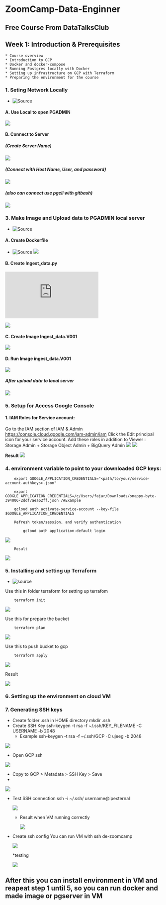 # ZoomCamp-Data-Enginner
## Free Course From DataTalksClub 
## Week 1: Introduction & Prerequisites
    * Course overview
    * Introduction to GCP
    * Docker and docker-compose
    * Running Postgres locally with Docker
    * Setting up infrastructure on GCP with Terraform
    * Preparing the environment for the course

### 1. Seting Network Locally 
* ![Source](https://github.com/Ujeeg/ZoomCamp-Data-Enginner/blob/main/Week_1_setup/Setting%20Network%20Manually.yml)

#### A. Use Local to open PGADMIN
![](https://github.com/Ujeeg/ZoomCamp-Data-Enginner/blob/77cd2bad0c70d8a2bcd59366274809c9602a27da/Picture/Setting%20up%20Connection/PG%20ADMIN%20Locally.png)

#### B. Connect to Server 
##### (Create Server Name)
![](https://github.com/Ujeeg/ZoomCamp-Data-Enginner/blob/77cd2bad0c70d8a2bcd59366274809c9602a27da/Picture/Setting%20up%20Connection/Connecting%20Server%201.png)
##### (Connect with Host Name, User, and password)
![](https://github.com/Ujeeg/ZoomCamp-Data-Enginner/blob/77cd2bad0c70d8a2bcd59366274809c9602a27da/Picture/Setting%20up%20Connection/connecting%20server%202.png)
##### (also can connect use pgcli with gitbash)
![](https://github.com/Ujeeg/ZoomCamp-Data-Enginner/blob/77cd2bad0c70d8a2bcd59366274809c9602a27da/Picture/Setting%20up%20Connection/connect%20with%20gitbash%20using%20pgcli.png)

### 3. Make Image and Upload data to PGADMIN local server

* ![Source](https://github.com/Ujeeg/ZoomCamp-Data-Enginner/blob/cc3b37ab51db7318bb120bc80eb7b1c22ca65a40/Week_1_setup/Make%20Image%20to%20Ingest%20data.yml)

#### A. Create Dockerfile
* ![Source](https://github.com/Ujeeg/ZoomCamp-Data-Enginner/blob/cc3b37ab51db7318bb120bc80eb7b1c22ca65a40/Week_1_setup/Dockerfile)
![](https://github.com/Ujeeg/ZoomCamp-Data-Enginner/blob/e0d128a7fea15be3255d421af0fa1f24a665a44e/Picture/Make%20imange%20to%20ingest_data%20to%20server/Make%20Docker%20file.png)
#### B. Create Ingest_data.py
![Source](https://github.com/Ujeeg/ZoomCamp-Data-Enginner/blob/cc3b37ab51db7318bb120bc80eb7b1c22ca65a40/Week_1_setup/ingest_data.py)

![](https://github.com/Ujeeg/ZoomCamp-Data-Enginner/blob/e0d128a7fea15be3255d421af0fa1f24a665a44e/Picture/Make%20imange%20to%20ingest_data%20to%20server/Make%20ingest_data.png)
#### C. Create Image Ingest_data.V001
![](https://github.com/Ujeeg/ZoomCamp-Data-Enginner/blob/e0d128a7fea15be3255d421af0fa1f24a665a44e/Picture/Make%20imange%20to%20ingest_data%20to%20server/make%20Image%20Ingest%20data.png)
#### D. Run Image ingest_data.V001
![](https://github.com/Ujeeg/ZoomCamp-Data-Enginner/blob/e0d128a7fea15be3255d421af0fa1f24a665a44e/Picture/Make%20imange%20to%20ingest_data%20to%20server/Run%20Image%20Ingest_data.png)
##### After upload data to local server
![](https://github.com/Ujeeg/ZoomCamp-Data-Enginner/blob/e0d128a7fea15be3255d421af0fa1f24a665a44e/Picture/Make%20imange%20to%20ingest_data%20to%20server/PGADMIN%20AFTER%20Ingest_data.png)
### 5. Setup for Access Google Console 
#### 1. IAM Roles for Service account:
Go to the IAM section of IAM & Admin https://console.cloud.google.com/iam-admin/iam
Click the Edit principal icon for your service account.
Add these roles in addition to Viewer : Storage Admin + Storage Object Admin + BigQuery Admin
        ![](https://github.com/Ujeeg/ZoomCamp-Data-Enginner/blob/29d38e2f0b478eaf3dce77d8e86b4b179fce691d/Picture/GCP/IM%20ADMIN%20SERVICE%20ACCOUNT%201.png) ![](https://github.com/Ujeeg/ZoomCamp-Data-Enginner/blob/29d38e2f0b478eaf3dce77d8e86b4b179fce691d/Picture/GCP/IM%20ADMIN%20SERVICE%20ACCOUNT%202.png) 
        
**Result**
![](https://github.com/Ujeeg/ZoomCamp-Data-Enginner/blob/29d38e2f0b478eaf3dce77d8e86b4b179fce691d/Picture/GCP/IM%20ADMIN%20SERVICE%20ACCOUNT%203.png)

### 4. environment variable to point to your downloaded GCP keys: 

        export GOOGLE_APPLICATION_CREDENTIALS="<path/to/your/service-account-authkeys>.json"

        export GOOGLE_APPLICATION_CREDENTIALS=/c/Users/fajar/Downloads/snappy-byte-394006-2ddf7aea62ff.json /#Example
        
        gcloud auth activate-service-account --key-file $GOOGLE_APPLICATION_CREDENTIALS

        Refresh token/session, and verify authentication
            
            gcloud auth application-default login

![](https://github.com/Ujeeg/ZoomCamp-Data-Enginner/blob/cb8ba643e87d0bc54cd1e53de7e7dad0c0d241fc/Picture/GCP/CMD%20connect%20google.png)

        Result
![](https://github.com/Ujeeg/ZoomCamp-Data-Enginner/blob/13f4ad55962ead6fe906d6bdb566a851f3e169d5/Picture/GCP/connected%20allow.png)

### 5. Installing and setting up Terraform 
* ![source](https://www.terraform.io/)

Use this in folder terraform for setting up terrafom
       
        terraform init

![](https://github.com/Ujeeg/ZoomCamp-Data-Enginner/blob/13f4ad55962ead6fe906d6bdb566a851f3e169d5/Picture/Setting%20up%20terraform/Terraform%20init.png)

Use this for prepare the bucket
        
        terraform plan
![](https://github.com/Ujeeg/ZoomCamp-Data-Enginner/blob/13f4ad55962ead6fe906d6bdb566a851f3e169d5/Picture/GCP/terraform%20apply.png)

Use this to push bucket to gcp

        terraform apply

![](https://github.com/Ujeeg/ZoomCamp-Data-Enginner/blob/13f4ad55962ead6fe906d6bdb566a851f3e169d5/Picture/GCP/terraform%20plant%20apply.png)

Result

![](https://github.com/Ujeeg/ZoomCamp-Data-Enginner/blob/13f4ad55962ead6fe906d6bdb566a851f3e169d5/Picture/GCP/data%20bucket.png)

### 6. Setting up the environment on cloud VM
### 7. Generating SSH keys
* Create folder .ssh in HOME directory
   mkdir .ssh
* Create SSH Key
  ssh-keygen -t rsa -f ~/.ssh/KEY_FILENAME -C USERNAME -b 2048
  * Example
    ssh-keygen -t rsa -f ~/.ssh/GCP -C ujeeg -b 2048
    
![](https://github.com/Ujeeg/ZoomCamp-Data-Enginner/blob/558318a7f3f6ed1406dbc090b4a4a2b261915a13/Picture/VM%20Setting/create%20ssh%20bash.png)

* Open GCP ssh

![](https://github.com/Ujeeg/ZoomCamp-Data-Enginner/blob/558318a7f3f6ed1406dbc090b4a4a2b261915a13/Picture/VM%20Setting/open%20gcp.pub.png)

* Copy to GCP > Metadata > SSH Key > Save
* 
![](https://github.com/Ujeeg/ZoomCamp-Data-Enginner/blob/558318a7f3f6ed1406dbc090b4a4a2b261915a13/Picture/VM%20Setting/copy%20ssh.png)

* Test SSH connection
     ssh -i ~/.ssh/<ssh-name> username@ipexternal
  
  ![](https://github.com/Ujeeg/ZoomCamp-Data-Enginner/blob/558318a7f3f6ed1406dbc090b4a4a2b261915a13/Picture/VM%20Setting/run%20VM.png)
  
   * Result when VM running correctly
     
     ![](https://github.com/Ujeeg/ZoomCamp-Data-Enginner/blob/558318a7f3f6ed1406dbc090b4a4a2b261915a13/Picture/VM%20Setting/VM%20running.png)
     
* Create ssh config
  You can run VM with ssh de-zoomcamp
  
     ![](https://github.com/Ujeeg/ZoomCamp-Data-Enginner/blob/558318a7f3f6ed1406dbc090b4a4a2b261915a13/Picture/VM%20Setting/Config%20ssh.png)
  
   *testing
  
     ![](https://github.com/Ujeeg/ZoomCamp-Data-Enginner/blob/558318a7f3f6ed1406dbc090b4a4a2b261915a13/Picture/VM%20Setting/resut%20config.png)
  

## After this you can install environment in VM and reapeat step 1 until 5, so you can run docker and made image or pgserver in VM

